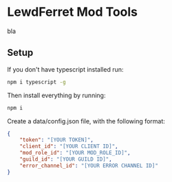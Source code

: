 # LewdFerret Mod Tools
bla

## Setup
If you don't have typescript installed run:
```bash
npm i typescript -g
```
Then install everything by running:
```bash
npm i
```

Create a data/config.json file, with the following format:
```json
{
    "token": "[YOUR TOKEN]",
    "client_id": "[YOUR CLIENT ID]",
    "mod_role_id": "[YOUR MOD_ROLE_ID]",
    "guild_id": "[YOUR GUILD ID]",
    "error_channel_id": "[YOUR ERROR CHANNEL ID]"
}
```

